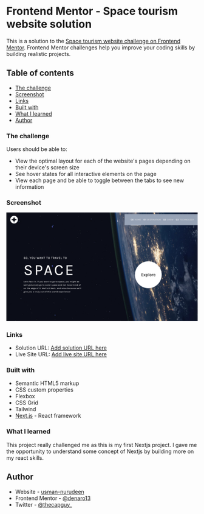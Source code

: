 # Frontend Mentor - Space tourism website solution

This is a solution to the [Space tourism website challenge on Frontend Mentor](https://www.frontendmentor.io/challenges/space-tourism-multipage-website-gRWj1URZ3). Frontend Mentor challenges help you improve your coding skills by building realistic projects.

## Table of contents

- [The challenge](#the-challenge)
- [Screenshot](#screenshot)
- [Links](#links)
- [Built with](#built-with)
- [What I learned](#what-i-learned)
- [Author](#author)

### The challenge

Users should be able to:

- View the optimal layout for each of the website's pages depending on their device's screen size
- See hover states for all interactive elements on the page
- View each page and be able to toggle between the tabs to see new information

### Screenshot

![screenshot](/public/Screenshot.png)

### Links

- Solution URL: [Add solution URL here](https://your-solution-url.com)
- Live Site URL: [Add live site URL here](https://your-live-site-url.com)

### Built with

- Semantic HTML5 markup
- CSS custom properties
- Flexbox
- CSS Grid
- Tailwind
- [Next.js](https://nextjs.org/) - React framework

### What I learned

This project really challenged me as this is my first Nextjs project. I gave me the opportunity to understand some concept of Nextjs by building more on my react skills.

## Author

- Website - [usman-nurudeen](https://usman-nurudeen.vercel.app/)
- Frontend Mentor - [@denaro13](https://www.frontendmentor.io/profile/denaro13)
- Twitter - [@thecapguy\_](https://www.twitter.com/thecapguy_)
